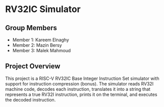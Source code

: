 # RV32IC Simulator

## Group Members
- Member 1: Kareem Elnaghy
- Member 2: Mazin Bersy
- Member 3: Malek Mahmoud

## Project Overview
This project is a RISC-V RV32IC Base Integer Instruction Set simulator with support for instruction compression (bonus). The simulator reads RV32I machine code, decodes each instruction, translates it into a string that represents a true RV32I instruction, prints it on the terminal, and executes the decoded instruction.
